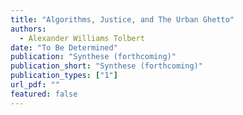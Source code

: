 ```yaml
---
title: "Algorithms, Justice, and The Urban Ghetto"
authors:
  - Alexander Williams Tolbert
date: "To Be Determined"
publication: "Synthese (forthcoming)"
publication_short: "Synthese (forthcoming)"
publication_types: ["1"]
url_pdf: ""
featured: false
---
```

